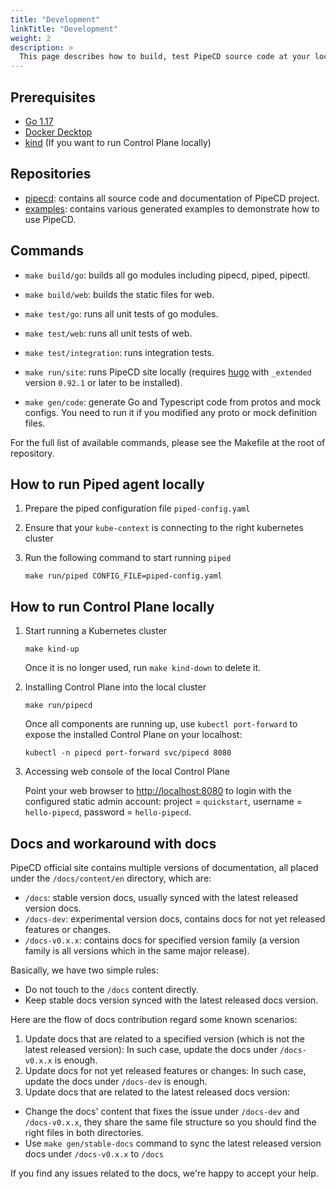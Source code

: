 ```yaml
---
title: "Development"
linkTitle: "Development"
weight: 2
description: >
  This page describes how to build, test PipeCD source code at your local environment.
---
```


## Prerequisites

- [Go 1.17](https://go.dev/)
- [Docker Decktop](https://www.docker.com/products/docker-desktop/)
- [kind](https://kind.sigs.k8s.io/docs/user/quick-start/#installation) (If you want to run Control Plane locally)

## Repositories
- [pipecd](https://github.com/pipe-cd/pipecd): contains all source code and documentation of PipeCD project.
- [examples](https://github.com/pipe-cd/examples): contains various generated examples to demonstrate how to use PipeCD.

## Commands

- `make build/go`: builds all go modules including pipecd, piped, pipectl.
- `make build/web`: builds the static files for web.

- `make test/go`: runs all unit tests of go modules.
- `make test/web`: runs all unit tests of web.
- `make test/integration`: runs integration tests.

- `make run/site`: runs PipeCD site locally (requires [hugo](https://github.com/gohugoio/hugo) with `_extended` version `0.92.1` or later to be installed).

- `make gen/code`: generate Go and Typescript code from protos and mock configs. You need to run it if you modified any proto or mock definition files.

For the full list of available commands, please see the Makefile at the root of repository.

## How to run Piped agent locally

1. Prepare the piped configuration file `piped-config.yaml`

2. Ensure that your `kube-context` is connecting to the right kubernetes cluster

2. Run the following command to start running `piped`

    ``` console
    make run/piped CONFIG_FILE=piped-config.yaml
    ```

## How to run Control Plane locally

1. Start running a Kubernetes cluster

    ``` console
    make kind-up
    ```

    Once it is no longer used, run `make kind-down` to delete it.

2. Installing Control Plane into the local cluster

    ``` console
    make run/pipecd
    ```

    Once all components are running up, use `kubectl port-forward` to expose the installed Control Plane on your localhost:

    ``` console
    kubectl -n pipecd port-forward svc/pipecd 8080
    ```

3. Accessing web console of the local Control Plane

    Point your web browser to [http://localhost:8080](http://localhost:8080) to login with the configured static admin account: project = `quickstart`, username = `hello-pipecd`, password = `hello-pipecd`.

## Docs and workaround with docs

PipeCD official site contains multiple versions of documentation, all placed under the `/docs/content/en` directory, which are:
- `/docs`: stable version docs, usually synced with the latest released version docs.
- `/docs-dev`: experimental version docs, contains docs for not yet released features or changes.
- `/docs-v0.x.x`: contains docs for specified version family (a version family is all versions which in the same major release).

Basically, we have two simple rules:
- Do not touch to the `/docs` content directly.
- Keep stable docs version synced with the latest released docs version.

Here are the flow of docs contribution regard some known scenarios:
1. Update docs that are related to a specified version (which is not the latest released version):
In such case, update the docs under `/docs-v0.x.x` is enough.
2. Update docs for not yet released features or changes:
In such case, update the docs under `/docs-dev` is enough.
3. Update docs that are related to the latest released docs version:
- Change the docs' content that fixes the issue under `/docs-dev` and `/docs-v0.x.x`, they share the same file structure so you should find the right files in both directories.
- Use `make gen/stable-docs` command to sync the latest released version docs under `/docs-v0.x.x` to `/docs`

If you find any issues related to the docs, we're happy to accept your help.
